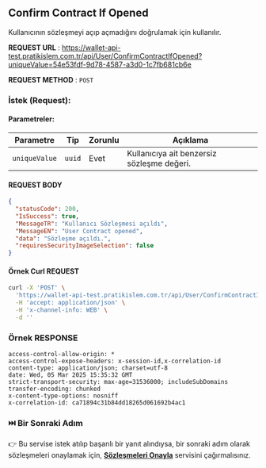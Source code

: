 ## Confirm Contract If Opened  

Kullanıcının sözleşmeyi açıp açmadığını doğrulamak için kullanılır.  

**REQUEST URL** : https://wallet-api-test.pratikislem.com.tr/api/User/ConfirmContractIfOpened?uniqueValue=54e53fdf-9d78-4587-a3d0-1c7fb681cb6e

**REQUEST METHOD** : `POST`  

### İstek (Request):

#### Parametreler:

| Parametre    | Tip       | Zorunlu | Açıklama                                      |
|-------------|----------|---------|-----------------------------------------------|
| `uniqueValue` | `uuid` | Evet    | Kullanıcıya ait benzersiz sözleşme değeri. |


#### REQUEST BODY

```json
{
  "statusCode": 200,
  "IsSuccess": true,
  "MessageTR": "Kullanıcı Sözleşmesi açıldı",
  "MessageEN": "User Contract opened",
  "data": "Sözleşme açıldı.",
  "requiresSecurityImageSelection": false
}
```  
#### Örnek Curl REQUEST

```bash
curl -X 'POST' \
  'https://wallet-api-test.pratikislem.com.tr/api/User/ConfirmContractIfOpened?uniqueValue=54e53fdf-9d78-4587-a3d0-1c7fb681cb6e' \
  -H 'accept: application/json' \
  -H 'x-channel-info: WEB' \
  -d ''
```  

### **Örnek RESPONSE**  

```
access-control-allow-origin: *
access-control-expose-headers: x-session-id,x-correlation-id
content-type: application/json; charset=utf-8
date: Wed, 05 Mar 2025 15:35:32 GMT
strict-transport-security: max-age=31536000; includeSubDomains
transfer-encoding: chunked
x-content-type-options: nosniff
x-correlation-id: ca71894c31b84dd18265d061692b4ac1
```  
### ⏭️ **Bir Sonraki Adım**  

👉 Bu servise istek atılıp başarılı bir yanıt alındıysa, bir sonraki adım olarak sözleşmeleri onaylamak için, <a href="#" onclick="loadMarkdown('docs/confirm-contract.md')"><strong>Sözleşmeleri Onayla</strong></a> servisini çağırmalısınız.

